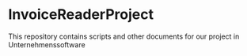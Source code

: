 # InvoiceReaderProject
This repository contains scripts and other documents for our project in Unternehmenssoftware
